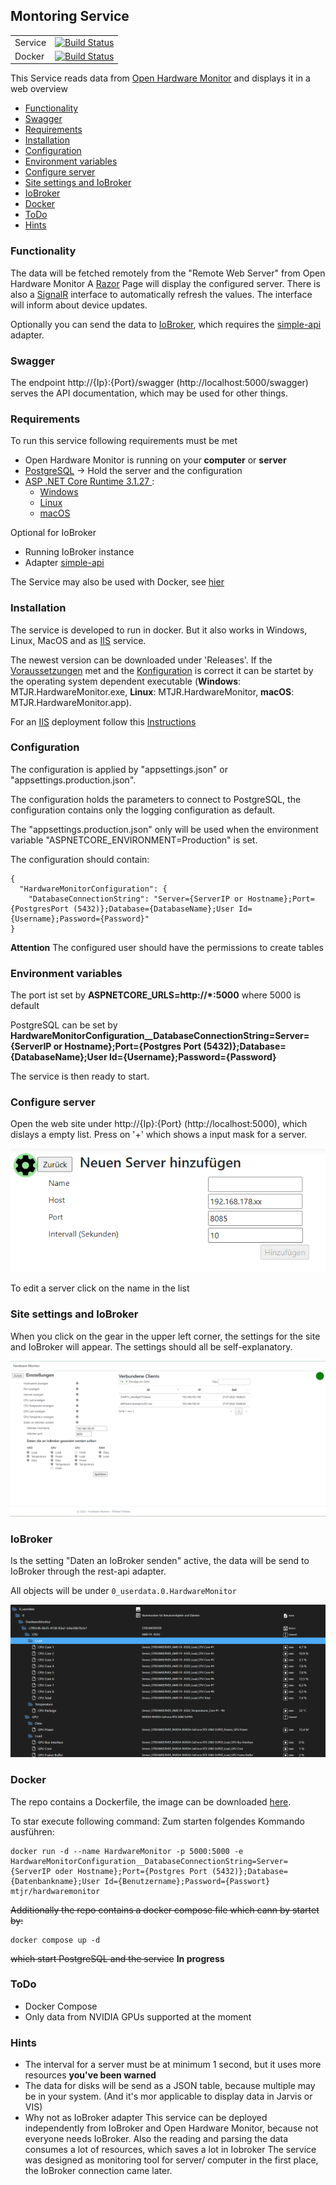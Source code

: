 ## Montoring Service
| | |
|--|--|
Service | [![Build Status](https://dev.azure.com/mtrinkies/MTJR/_apis/build/status/MTrinkiesJr.MTJR.HardwareMonitor?branchName=master)](https://dev.azure.com/mtrinkies/MTJR/_build/latest?definitionId=57&branchName=master)|
Docker| [![Build Status](https://dev.azure.com/mtrinkies/MTJR/_apis/build/status/MTrinkiesJr.MTJR.HardwareMonitor%20Docker?branchName=master)](https://dev.azure.com/mtrinkies/MTJR/_build/latest?definitionId=59&branchName=master)|

This Service reads data from [Open Hardware Monitor](https://openhardwaremonitor.org/) and displays it in a web overview

* [Functionality](#functionality)
* [Swagger](#swagger)
* [Requirements](#requirements)
* [Installation](#installation)
* [Configuration](#configuration)
* [Environment variables](#environment-variables)
* [Configure server](#configure-server)
* [Site settings and IoBroker](#site-settings-and-iobroker)
* [IoBroker](#iobroker)
* [Docker](#docker)
* [ToDo](#todo)
* [Hints](#hints)

### Functionality

The data will be fetched remotely from the "Remote Web Server" from Open Hardware Monitor
A [Razor](https://docs.microsoft.com/de-de/aspnet/core/razor-pages/?view=aspnetcore-6.0&tabs=visual-studio) Page will display the configured server. There is also a [SignalR](https://docs.microsoft.com/de-de/aspnet/signalr/overview/getting-started/introduction-to-signalr) interface to automatically refresh the values.
The interface will inform about device updates.

Optionally you can send the data to [IoBroker](https://www.iobroker.net/), which requires the [simple-api](https://github.com/ioBroker/ioBroker.rest-api/blob/master/README.md) adapter.

### Swagger

The endpoint http://{Ip}:{Port}/swagger (http://localhost:5000/swagger) serves the API documentation, which may be used for other things.

### Requirements

To run this service following requirements must be met

- Open Hardware Monitor is running on your **computer** or **server**
- [PostgreSQL](https://www.postgresql.org/) -> Hold the server and the configuration
- [ASP .NET Core Runtime 3.1.27 ](https://dotnet.microsoft.com/en-us/download/dotnet/3.1):
	 - [Windows](https://dotnet.microsoft.com/en-us/download/dotnet/thank-you/runtime-aspnetcore-3.1.27-windows-x64-binaries)
	 - [Linux](https://docs.microsoft.com/de-de/dotnet/core/install/linux?WT.mc_id=dotnet-35129-website)
	 - [macOS](https://dotnet.microsoft.com/en-us/download/dotnet/thank-you/runtime-aspnetcore-3.1.27-macos-x64-binaries)

Optional for IoBroker

- Running IoBroker instance
- Adapter [simple-api](https://github.com/ioBroker/ioBroker.rest-api/blob/master/README.md)

The Service may also be used with Docker, see [hier](#docker)

### Installation

The service is developed to run in docker. But it also works in Windows, Linux, MacOS and as [IIS](https://www.iis.net/) service.

The newest version can be downloaded under 'Releases'. If the [Voraussetzungen](#voraussetzungen) met and the [Konfiguration](#konfiguration) is correct it can be startet by the operating system dependent  executable (**Windows**: MTJR.HardwareMonitor.exe, **Linux**: MTJR.HardwareMonitor, **macOS**: MTJR.HardwareMonitor.app).

For an [IIS](https://www.iis.net/) deployment follow this [Instructions](https://jakeydocs.readthedocs.io/en/latest/publishing/iis.html) 

### Configuration

The configuration is applied by "appsettings.json" or "appsettings.production.json".

The configuration holds the parameters to connect to PostgreSQL, the configuration contains only the logging configuration as default.

The "appsettings.production.json" only will be used when the environment variable 
"ASPNETCORE_ENVIRONMENT=Production" is set.


The configuration should contain:
```
{
  "HardwareMonitorConfiguration": {
    "DatabaseConnectionString": "Server={ServerIP or Hostname};Port={PostgresPort (5432)};Database={DatabaseName};User Id={Username};Password={Password}"
}
```

**Attention** The configured user should have the permissions to create tables

### Environment variables

The port ist set by
**ASPNETCORE_URLS=http://*:5000**
where 5000 is default

PostgreSQL can be set by
**HardwareMonitorConfiguration__DatabaseConnectionString=Server={ServerIP or Hostname};Port={Postgres Port (5432)};Database={DatabaseName};User Id={Username};Password={Password}**

The service is then ready to start.

### Configure server

Open the web site under http://{Ip}:{Port} (http://localhost:5000), which dislays a empty list. Press on '+' which shows a input mask for a server.

![NeuerServer](images/NeuerServer.PNG)

To edit a server click on the name in the list

### Site settings and IoBroker

When you click on the gear in the upper left corner, the settings for the site and IoBroker will appear. The settings should all be self-explanatory.

![Einstellungen](images/Einstellungen.PNG)

### IoBroker

Is the setting "Daten an IoBroker senden" active, the data will be send to IoBroker through the rest-api adapter.

All objects will be under `0_userdata.0.HardwareMonitor`

![IoBroker](images/IoBroker.PNG)

### Docker
The repo contains a Dockerfile, the image can be downloaded [here](https://hub.docker.com/r/mtjr/hardwaremonitor).

To star execute following command: 
Zum starten folgendes Kommando ausführen:
```
docker run -d --name HardwareMonitor -p 5000:5000 -e HardwareMonitorConfiguration__DatabaseConnectionString=Server={ServerIP oder Hostname};Port={Postgres Port (5432)};Database={Datenbankname};User Id={Benutzername};Password={Passwort} mtjr/hardwaremonitor
```

~~Additionally the repo contains a docker compose file which cann by startet by:~~
```
docker compose up -d 
```
~~which start PostgreSQL and the service~~
**In progress**

### ToDo
- Docker Compose
- Only data from NVIDIA GPUs supported at the moment

### Hints
- The interval for a server must be at minimum 1 second, but it uses more resources **you've been warned**
- The data for disks will be send as a JSON table, because multiple may be in your system. (And it's mor applicable to display data in Jarvis or VIS)
- Why not as IoBroker adapter
This service can be deployed independently from IoBroker and Open Hardware Monitor, because not everyone needs IoBroker.
Also the reading and parsing the data consumes a lot of resources, which saves a lot in Iobroker
The service was designed as monitoring tool for server/ computer in the first place, the IoBroker connection came later.